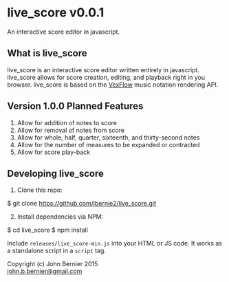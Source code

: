 # live_score v0.0.1

An interactive score editor in javascript.

## What is live_score

live_score is an interactive score editor written entirely in javascript.
live_score allows for score creation, editing, and playback right in
you browser. live_score is based on the [VexFlow](http://vexflow.com) music notation
rendering API.

## Version 1.0.0 Planned Features
  1. Allow for addition of notes to score
  2. Allow for removal of notes from score
  3. Allow for whole, half, quarter, sixteenth, and thirty-second notes
  4. Allow for the number of measures to be expanded or contracted
  5. Allow for score play-back  

## Developing live_score

  1. Clone this repo:


  $ git clone https://github.com/jbernie2/live_score.git


  2. Install dependencies via NPM:


  $ cd live_score
  $ npm install


Include `releases/live_score-min.js` into your HTML or JS code. It works as a standalone script in a `script` tag.

Copyright (c) John Bernier 2015 <br/>
<john.b.bernier@gmail.com>
